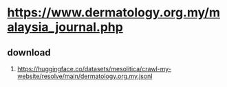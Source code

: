 # https://www.dermatology.org.my/malaysia_journal.php

## download

1. https://huggingface.co/datasets/mesolitica/crawl-my-website/resolve/main/dermatology.org.my.jsonl